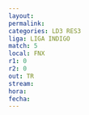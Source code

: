 ```yaml
---
layout: 
permalink: 
categories: LD3 RES3
liga: LIGA INDIGO
match: 5
local: FNX
r1: 0
r2: 0
out: TR
stream: 
hora: 
fecha:
---
```

